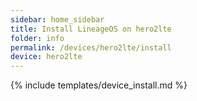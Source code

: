 ```yaml
---
sidebar: home_sidebar
title: Install LineageOS on hero2lte
folder: info
permalink: /devices/hero2lte/install
device: hero2lte
---
```

{% include templates/device_install.md %}
